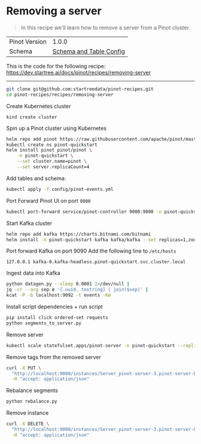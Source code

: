 # Removing a server

> In this recipe we'll learn how to remove a server from a Pinot cluster.

<table>
  <tr>
    <td>Pinot Version</td>
    <td>1.0.0</td>
  </tr>
  <tr>
    <td>Schema</td>
    <td><a href="config/pinot-events.yml">Schema and Table Config</a></td>
</table>

This is the code for the following recipe: https://dev.startree.ai/docs/pinot/recipes/removing-server

***

```bash
git clone git@github.com:startreedata/pinot-recipes.git
cd pinot-recipes/recipes/removing-server
```

Create Kubernetes cluster
```
kind create cluster
```

Spin up a Pinot cluster using Kubernetes

```bash
helm repo add pinot https://raw.githubusercontent.com/apache/pinot/master/kubernetes/helm
kubectl create ns pinot-quickstart
helm install pinot pinot/pinot \
    -n pinot-quickstart \
    --set cluster.name=pinot \
    --set server.replicaCount=4
```

Add tables and schema:

```bash
kubectl apply -f config/pinot-events.yml
```

Port Forward Pinot UI on port `9000`

```bash
kubectl port-forward service/pinot-controller 9000:9000 -n pinot-quickstart
```

Start Kafka cluster

```bash 
helm repo add kafka https://charts.bitnami.com/bitnami
helm install -n pinot-quickstart kafka kafka/kafka --set replicas=1,zookeeper.image.tag=latest
```

Port forward Kafka on port 9090
Add the following line to `/etc/hosts`

```
127.0.0.1 kafka-0.kafka-headless.pinot-quickstart.svc.cluster.local
```

Ingest data into Kafka

```bash
python datagen.py --sleep 0.0001 2>/dev/null |
jq -cr --arg sep ø '[.uuid, tostring] | join($sep)' |
kcat -P -b localhost:9092 -t events -Kø
```

Install script dependencies + run script

```bash
pip install click ordered-set requests
python segments_to_server.py
```

Remove server

```bash
kubectl scale statefulset.apps/pinot-server -n pinot-quickstart --replicas=3
```

Remove tags from the removed server

```bash
curl -X PUT \
  "http://localhost:9000/instances/Server_pinot-server-3.pinot-server-headless.pinot-quickstart.svc.cluster.local_8098/updateTags?tags=&updateBrokerResource=false" \
  -H "accept: application/json"
```

Rebalance segments

```bash
python rebalance.py
```

Remove instance

```bash
curl -X DELETE \
  "http://localhost:9000/instances/Server_pinot-server-3.pinot-server-headless.pinot-quickstart.svc.cluster.local_8098" \
  -H "accept: application/json"
```
